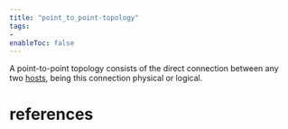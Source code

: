 ```yaml
---
title: "point_to_point-topology"
tags:
- 
enableToc: false
---
```


A point-to-point topology consists of the direct connection between any two [hosts](notes/hosts.md), being this connection physical or logical.

# references

